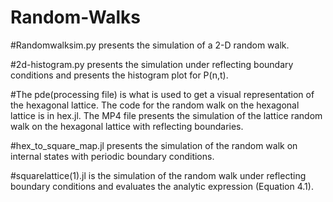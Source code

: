 # Random-Walks
#Randomwalksim.py presents the simulation of a 2-D random walk.


#2d-histogram.py presents the simulation under reflecting boundary conditions and presents the histogram plot for P(n,t).

#The pde(processing file) is what is used to get a visual representation of the hexagonal lattice. The code for the random walk on the hexagonal lattice is in hex.jl. The MP4 file presents the simulation of the lattice random walk on the hexagonal lattice with reflecting boundaries.

#hex_to_square_map.jl presents the simulation of the random walk on internal states with periodic boundary conditions.

#squarelattice(1).jl is the simulation of the random walk under reflecting boundary conditions and evaluates the analytic expression (Equation 4.1).





